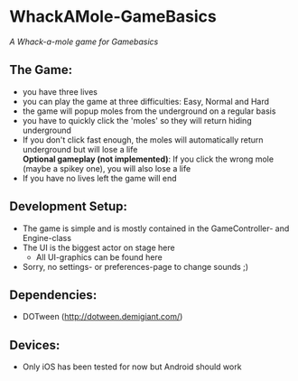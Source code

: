 # WhackAMole-GameBasics
*A Whack-a-mole game for Gamebasics*

## The Game:
- you have three lives
- you can play the game at three difficulties: Easy, Normal and Hard
- the game will popup moles from the underground on a regular basis
- you have to quickly click the 'moles' so they will return hiding underground
- If you don't click fast enough, the moles will automatically return underground but will lose a life<br>
**Optional gameplay (not implemented)**: If you click the wrong mole (maybe a spikey one), you will also lose a life
- If you have no lives left the game will end

## Development Setup:
- The game is simple and is mostly contained in the GameController- and Engine-class
- The UI is the biggest actor on stage here
  - All UI-graphics can be found here
- Sorry, no settings- or preferences-page to change sounds ;)

## Dependencies:
- DOTween (http://dotween.demigiant.com/)

## Devices:
- Only iOS has been tested for now but Android should work